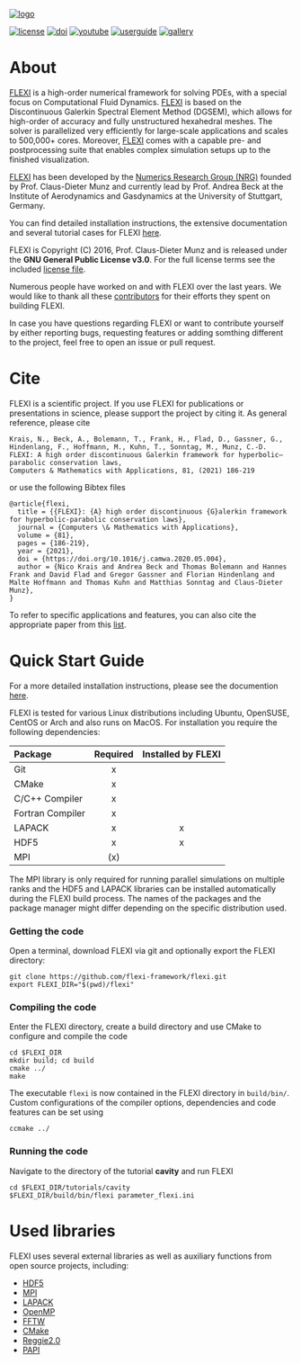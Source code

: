 [![logo](https://numericsresearchgroup.org/images/icons/flexi.svg "FLEXI")][flexi]


[![license](https://img.shields.io/github/license/flexi-framework/flexi.svg?maxAge=2592000 "GPL-3.0 License")](LICENSE.md)
[![doi](https://img.shields.io/badge/DOI-10.1016/j.camwa.2020.05.004-blue "DOI")](https://doi.org/10.1016/j.camwa.2020.05.004)
[![youtube](https://img.shields.io/badge/YouTube-red?logo=youtube "YouTube")](https://www.youtube.com/@nrgiag8633)
[![userguide](https://img.shields.io/badge/Userguide-silver "Userguide")][userguide]
[![gallery](https://img.shields.io/badge/Gallery-teal "Gallery")][gallery]

# About

[FLEXI][flexi] is a high-order numerical framework for solving PDEs, with a special focus on Computational Fluid Dynamics.
[FLEXI][flexi] is based on the Discontinuous Galerkin Spectral Element Method (DGSEM), which allows for high-order of accuracy 
and fully unstructured hexahedral meshes. The solver is parallelized very efficiently for large-scale applications and
scales to 500,000+ cores. Moreover, [FLEXI][flexi] comes with a capable pre- and postprocessing suite that enables complex
simulation setups up to the finished visualization.

[FLEXI][flexi] has been developed by the [Numerics Research Group (NRG)][nrg] founded by Prof. Claus-Dieter Munz and currently
lead by Prof. Andrea Beck at the Institute of Aerodynamics and Gasdynamics at the University of Stuttgart, Germany.

You can find detailed installation instructions, the extensive documentation and
several tutorial cases for FLEXI [here][flexi].

FLEXI is Copyright (C) 2016, Prof. Claus-Dieter Munz and is released under the **GNU General Public License v3.0**.
For the full license terms see the included [license file](LICENSE.md).

Numerous people have worked on and with FLEXI over the last years.
We would like to thank all these [contributors](CONTRIBUTORS.md) for their efforts they spent on building FLEXI.
 
In case you have questions regarding FLEXI or want to contribute yourself
by either reporting bugs, requesting features or adding somthing
different to the project, feel free to open an issue or pull request.

# Cite
FLEXI is a scientific project. If you use FLEXI for publications or
presentations in science, please support the project by citing it.
As general reference, please cite
```
Krais, N., Beck, A., Bolemann, T., Frank, H., Flad, D., Gassner, G., Hindenlang, F., Hoffmann, M., Kuhn, T., Sonntag, M., Munz, C.-D.
FLEXI: A high order discontinuous Galerkin framework for hyperbolic–parabolic conservation laws,
Computers & Mathematics with Applications, 81, (2021) 186-219
```
or use the following Bibtex files

    @article{flexi,
      title = {{FLEXI}: {A} high order discontinuous {G}alerkin framework for hyperbolic-parabolic conservation laws},
      journal = {Computers \& Mathematics with Applications},
      volume = {81},
      pages = {186-219},
      year = {2021},
      doi = {https://doi.org/10.1016/j.camwa.2020.05.004},
      author = {Nico Krais and Andrea Beck and Thomas Bolemann and Hannes Frank and David Flad and Gregor Gassner and Florian Hindenlang and Malte Hoffmann and Thomas Kuhn and Matthias Sonntag and Claus-Dieter Munz},
    }

To refer to specific applications and features, you can also cite the appropriate paper from this [list][publications].

# Quick Start Guide
For a more detailed installation instructions, please see the documention [here][userguide].

FLEXI is tested for various Linux distributions including Ubuntu, OpenSUSE, CentOS or Arch and also runs on MacOS.
For installation you require the following dependencies:

| Package          | Required | Installed by FLEXI |
|:-----------------|:--------:|:------------------:|
| Git              |      x   |                    |
| CMake            |      x   |                    |
| C/C++ Compiler   |      x   |                    |
| Fortran Compiler |      x   |                    |
| LAPACK           |      x   |      x             |
| HDF5             |      x   |      x             |
| MPI              |     (x)  |                    |

The MPI library is only required for running parallel simulations on multiple ranks and the HDF5 and LAPACK libraries
can be installed automatically during the FLEXI build process.
The names of the packages and the package manager might differ depending on the specific distribution used.

### Getting the code
Open a terminal, download FLEXI via git and optionally export the FLEXI directory:

    git clone https://github.com/flexi-framework/flexi.git
    export FLEXI_DIR="$(pwd)/flexi"

### Compiling the code
Enter the FLEXI directory, create a build directory and use CMake to configure and compile the code

    cd $FLEXI_DIR
    mkdir build; cd build
    cmake ../
    make

The executable `flexi` is now contained in the FLEXI directory in `build/bin/`.
Custom configurations of the compiler options, dependencies and code features can be set using

    ccmake ../

### Running the code
Navigate to the directory of the tutorial **cavity** and run FLEXI

    cd $FLEXI_DIR/tutorials/cavity
    $FLEXI_DIR/build/bin/flexi parameter_flexi.ini

# Used libraries
FLEXI uses several external libraries as well as auxiliary functions from open source projects, including:
* [HDF5](https://www.hdfgroup.org/)
* [MPI](https://www.mcs.anl.gov/research/projects/mpi/)
* [LAPACK](https://www.netlib.org/lapack/)
* [OpenMP](https://www.openmp.org/)
* [FFTW](https://www.fftw.org/)
* [CMake](https://cmake.org/)
* [Reggie2.0](https://github.com/reggie-framework/reggie2.0/)
* [PAPI](https://icl.cs.utk.edu/papi/)

[nrg]:           https://numericsresearchgroup.org/index.html
[flexi]:         https://numericsresearchgroup.org/flexi_index.html
[publications]:  https://numericsresearchgroup.org/publications.html#services
[userguide]:     https://numericsresearchgroup.org/userguide/userguide.pdf
[gallery]:       https://numericsresearchgroup.org/gallery.html#portfolio
[youtube]:       https://www.youtube.com/@nrgiag8633 
